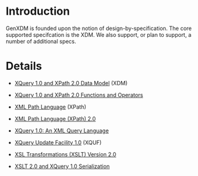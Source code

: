 # Introduction

GenXDM is founded upon the notion of design-by-specification.  The core supported specifcation is the XDM.  We also support, or plan to support, a number of additional specs.

# Details

  * [XQuery 1.0 and XPath 2.0 Data Model](http://www.w3.org/TR/2010/REC-xpath-datamodel-20101214/) (XDM)
  * [XQuery 1.0 and XPath 2.0 Functions and Operators](http://www.w3.org/TR/2010/REC-xpath-functions-20101214/)

  * [XML Path Language](http://www.w3.org/TR/1999/REC-xpath-19991116/) (XPath)
  * [XML Path Language (XPath) 2.0](http://www.w3.org/TR/xpath20/)

  * [XQuery 1.0: An XML Query Language](http://www.w3.org/TR/xquery/)
  * [XQuery Update Facility 1.0](http://www.w3.org/TR/2009/CR-xquery-update-10-20090609/) (XQUF)

  * [XSL Transformations (XSLT) Version 2.0](http://www.w3.org/TR/2007/REC-xslt20-20070123/)


  * [XSLT 2.0 and XQuery 1.0 Serialization](http://www.w3.org/TR/2010/REC-xslt-xquery-serialization-20101214/)